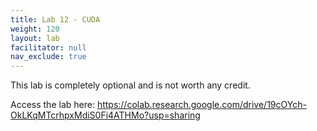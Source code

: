 ```yaml
---
title: Lab 12 - CUDA
weight: 120
layout: lab
facilitator: null
nav_exclude: true
---
```


This lab is completely optional and is not worth any credit.

Access the lab here: https://colab.research.google.com/drive/19cOYch-OkLKqMTcrhpxMdiS0Fi4ATHMo?usp=sharing
